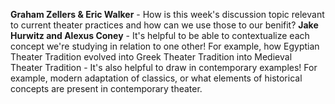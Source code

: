__Graham Zellers & Eric Walker__
	- How is this week's discussion topic relevant to current theater practices and how can we use those to our benifit?
__Jake Hurwitz and Alexus Coney__
	- It's helpful to be able to contextualize each concept we're studying in relation to one other! For example, how Egyptian Theater Tradition evolved into Greek Theater Tradition into Medieval Theater Tradition
	- It's also helpful to draw in contemporary examples! For example, modern adaptation of classics, or what elements of historical concepts are present in contemporary theater.
